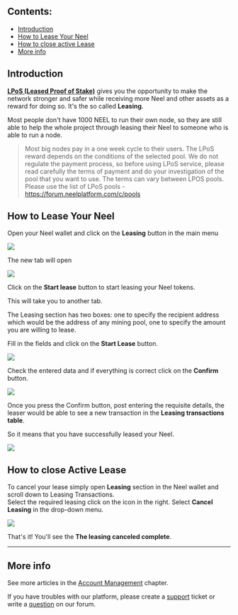 ## **Contents**:

* [Introduction](#introduction)
* [How to Lease Your Neel](#how-to-lease-your-neel)
* [How to close active Lease](#how-to-close-active-lease)
* [More info](#more-info)

## Introduction

[**LPoS \(Leased Proof of Stake\)**](/platform-features/leased-proof-of-stake-lpos.md) gives you the opportunity to make the network stronger and safer while receiving more Neel and other assets as a reward for doing so. It's the so called **Leasing**.

Most people don't have 1000 NEEL to run their own node, so they are still able to help the whole project through leasing their Neel to someone who is able to run a node.

> Most big nodes pay in a one week cycle to their users. The LPoS reward depends on the conditions of the selected pool.
We do not regulate the payment process, so before using LPoS service, please read carefully the terms of payment and do your investigation of the pool that you want to use.
The terms can vary between LPOS pools. Please use the list of LPoS pools - https://forum.neelplatform.com/c/pools


## How to Lease Your Neel

Open your Neel wallet and click on the **Leasing** button in the main menu

![](/_assets/neel_leasing_01.png)

The new tab will open

![](/_assets/neel_leasing_02.png)

Click on the **Start lease** button to start leasing your Neel tokens.

This will take you to another tab.

The Leasing section has two boxes: one to specify the recipient address which would be the address of any mining pool, one to specify the amount you are willing to lease.

Fill in the fields and click on the **Start Lease** button.

![](/_assets/neel_leasing_03.png)

Check the entered data and if everything is correct click on the **Confirm** button.

![](/_assets/neel_leasing_04.png)

Once you press the Confirm button, post entering the requisite details, the leaser would be able to see a new transaction in the **Leasing transactions table**.

So it means that you have successfully leased your Neel.

![](/_assets/neel_leasing_05.png)

## How to close Active Lease

To cancel your lease simply open **Leasing** section in the Neel wallet and scroll down to Leasing Transactions.  
Select the required leasing click on the icon in the right. Select **Cancel Leasing** in the drop-down menu.

![](/_assets/neel_leasing_06.png)

That's it! You'll see the **The leasing canceled complete**.

___

## More info

See more articles in the [Account Management](/neel-client/account-management.md) chapter.

If you have troubles with our platform, please create a [support](https://support.neelplatform.com/) ticket or write a [question](https://forum.neelplatform.com/) on our forum.
